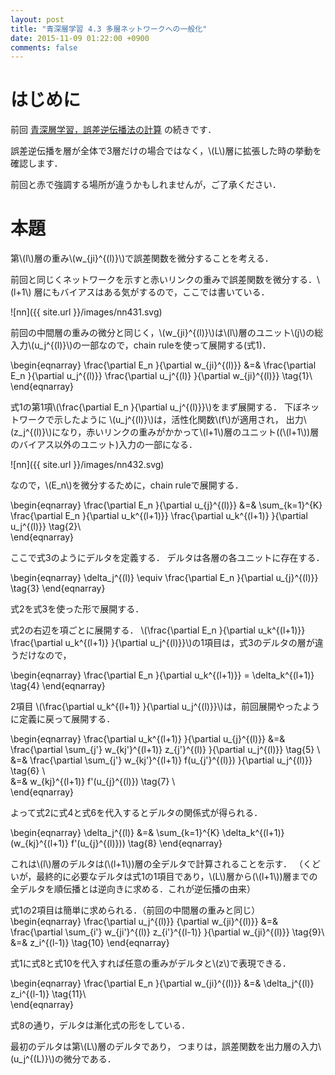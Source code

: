 ```yaml
---
layout: post
title: "青深層学習 4.3 多層ネットワークへの一般化"
date: 2015-11-09 01:22:00 +0900
comments: false
---
```


# はじめに
前回 [青深層学習，誤差逆伝播法の計算](http://nzw0301.github.io/2015/11/blueDeepLearningChapter42/ "青深層学習，誤差逆伝播法の計算")
の続きです．

誤差逆伝播を層が全体で3層だけの場合ではなく，\\(L\\)層に拡張した時の挙動を確認します．

前回と赤で強調する場所が違うかもしれませんが，ご了承ください．
# 本題

第\\(l\\)層の重み\\(w_{ji}^{(l)}\\)で誤差関数を微分することを考える．

前回と同じくネットワークを示すと赤いリンクの重みで誤差関数を微分する．\\(l+1\\) 層にもバイアスはある気がするので，ここでは書いている．

![nn]({{ site.url }}/images/nn431.svg)

前回の中間層の重みの微分と同じく，\\(w_{ji}^{(l)}\\)は\\(l\\)層のユニット\\(j\\)の総入力\\(u_j^{(l)}\\)の一部なので，chain ruleを使って展開する(式1)．

\begin{eqnarray}
\frac{\partial E_n }{\partial w_{ji}^{(l)}} &=&
\frac{\partial E_n }{\partial u_j^{(l)}} \frac{\partial u_j^{(l)} }{\partial w_{ji}^{(l)}} \tag{1}\\\
\end{eqnarray}

式1の第1項\\(\frac{\partial E_n }{\partial u_j^{(l)}}\\)をまず展開する．
下ぼネットワークで示したように
\\(u_j^{(l)}\\)は，活性化関数\\(f\\)が適用され，
出力\\(z_j^{(l)}\\)になり，赤いリンクの重みがかかって\\(l+1\\)層のユニット((\\(l+1\\))層のバイアス以外のユニット)入力の一部になる．

![nn]({{ site.url }}/images/nn432.svg)

なので，\\(E_n\\)を微分するために，chain ruleで展開する．


\begin{eqnarray}
\frac{\partial E_n }{\partial u_{j}^{(l)}} &=&
\sum_{k=1}^{K} \frac{\partial E_n }{\partial u_k^{(l+1)}} \frac{\partial u_k^{(l+1)} }{\partial u_j^{(l)}} \tag{2}\\\
\end{eqnarray}

ここで式3のようにデルタを定義する．
デルタは各層の各ユニットに存在する．

\begin{eqnarray}
\delta_j^{(l)} \equiv 
  \frac{\partial E_n }{\partial u_{j}^{(l)}} \tag{3}
\end{eqnarray}

式2を式3を使った形で展開する．

式2の右辺を項ごとに展開する．
\\(\frac{\partial E_n }{\partial u_k^{(l+1)}} \frac{\partial u_k^{(l+1)} }{\partial u_j^{(l)}}\\)の1項目は，式3のデルタの層が違うだけなので，

\begin{eqnarray}
\frac{\partial E_n }{\partial u_k^{(l+1)}} = \delta_k^{(l+1)} \tag{4}
\end{eqnarray}

2項目 \\(\frac{\partial u_k^{(l+1)} }{\partial u_j^{(l)}}\\)は，前回展開やったように定義に戻って展開する．

\begin{eqnarray}
\frac{\partial u_k^{(l+1)} }{\partial u_{j}^{(l)}} &=& \frac{\partial \sum_{j'} w_{kj'}^{(l+1)} z_{j'}^{(l)} }{\partial u_j^{(l)}} \tag{5} \\\
&=& \frac{\partial \sum_{j'} w_{kj'}^{(l+1)} f(u_{j'}^{(l)}) }{\partial u_j^{(l)}} \tag{6} \\\
&=&  w_{kj}^{(l+1)} f'(u_{j}^{(l)})  \tag{7} \\\
\end{eqnarray}

よって式2に式4と式6を代入するとデルタの関係式が得られる．


\begin{eqnarray}
\delta_j^{(l)}  &=& \sum_{k=1}^{K} \delta_k^{(l+1)} (w_{kj}^{(l+1)} f'(u_{j}^{(l)})) \tag{8}
\end{eqnarray}

これは\\(l\\)層のデルタは(\\(l+1\\))層の全デルタで計算されることを示す．
（くどいが，最終的に必要なデルタは式1の1項目であり，\\(L\\)層から(\\(l+1\\))層までの全デルタを順伝播とは逆向きに求める．これが逆伝播の由来）

式1の2項目は簡単に求められる．（前回の中間層の重みと同じ）
\begin{eqnarray}
\frac{\partial u_j^{(l)}} {\partial w_{ji}^{(l)}} &=& \frac{\partial \sum_{i'} w_{ji'}^{(l)} z_{i'}^{(l-1)} }{\partial w_{ji}^{(l)}} \tag{9}\\\
  &=& z_i^{(l-1)} \tag{10}
\end{eqnarray}

式1に式8と式10を代入すれば任意の重みがデルタと\\(z\\)で表現できる．

\begin{eqnarray}
\frac{\partial E_n }{\partial w_{ji}^{(l)}} &=&
\delta_j^{(l)} z_i^{(l-1)} \tag{11}\\\
\end{eqnarray}


式8の通り，デルタは漸化式の形をしている．

最初のデルタは第\\(L\\)層のデルタであり，
つまりは，誤差関数を出力層の入力\\(u_j^{(L)}\\)の微分である．
